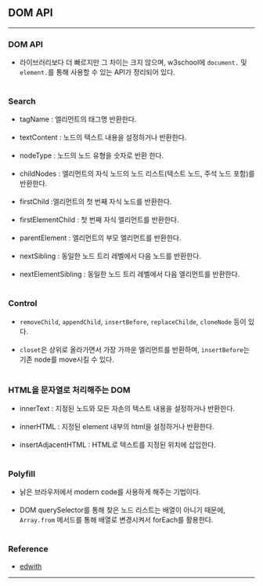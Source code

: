 DOM API
-------

---

### DOM API<br>

-	라이브러리보다 더 빠르지만 그 차이는 크지 않으며, w3school에 `document.` 및 `element.`를 통해 사용할 수 있는 API가 정리되어 있다.<br><br>

### Search<br>

-	tagName : 엘리먼트의 태그명 반환한다.<br><br>
-	textContent : 노드의 텍스트 내용을 설정하거나 반환한다.<br><br>
-	nodeType : 노드의 노드 유형을 숫자로 반환 한다.<br><br>
-	childNodes : 엘리먼트의 자식 노드의 노드 리스트(텍스트 노드, 주석 노드 포함)를 반환한다.<br><br>
-	firstChild :엘리먼트의 첫 번째 자식 노드를 반환한다.<br><br>
-	firstElementChild : 첫 번째 자식 엘리먼트를 반환한다.<br><br>
-	parentElement : 엘리먼트의 부모 엘리먼트를 반환한다.<br><br>
-	nextSibling : 동일한 노드 트리 레벨에서 다음 노드를 반환한다.<br><br>
-	nextElementSibling : 동일한 노드 트리 레벨에서 다음 엘리먼트를 반환한다.<br><br>

### Control<br>

-	`removeChild`, `appendChild`, `insertBefore`, `replaceChilde`, `cloneNode` 등이 있다.<br><br>
-	`closet`은 상위로 올라가면서 가장 가까운 엘리먼트를 반환하며, `insertBefore`는 기존 node를 move시킬 수 있다.<br><br>

### HTML을 문자열로 처리해주는 DOM<br>

-	innerText : 지정된 노드와 모든 자손의 텍스트 내용을 설정하거나 반환한다.<br><br>
-	innerHTML : 지정된 element 내부의 html을 설정하거나 반환한다.<br><br>
-	insertAdjacentHTML : HTML로 텍스트를 지정된 위치에 삽입한다.<br><br>

### Polyfill<br>

-	낡은 브라우저에서 modern code를 사용하게 해주는 기법이다.<br><br>
-	DOM querySelector를 통해 찾은 노드 리스트는 배열이 아니기 때문에, `Array.from` 메서드를 통해 배열로 변경시켜서 forEach를 활용한다.<br><br>

### Reference<br>

-	[edwith](https://www.edwith.org/boostcourse-web/lecture/37422/)

---
